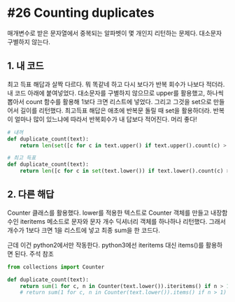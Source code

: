 # #26 Counting duplicates

매개변수로 받은 문자열에서 중복되는 알파벳이 몇 개인지 리턴하는 문제다. 대소문자 구별하지 않는다.

## 1. 내 코드

최고 득표 해답과 살짝 다르다. 뭐 똑같네 하고 다시 보다가 반복 회수가 나보다 적더라. 내 코드 아래에 붙여넣었다. 대소문자를 구별하지 않으므로 upper를 활용했고, 하나씩 뽑아서 count 함수를 활용해 1보다 크면 리스트에 넣었다. 그리고 그것을 set으로 만들어서 길이를 리턴했다. 최고득표 해답은 애초에 반복문 돌릴 때 set을 활용하더라. 반복이 얼마나 많이 있느냐에 따라서 반복회수가 내 답보다 적어진다. 머리 좋다!

```python
# 내꺼
def duplicate_count(text):
    return len(set([c for c in text.upper() if text.upper().count(c) > 1]))

# 최고 득표
def duplicate_count(text):
    return len([c for c in set(text.lower()) if text.lower().count(c) > 1])
```

## 2. 다른 해답

Counter 클래스를 활용했다. lower를 적용한 텍스트로 Counter 객체를 만들고 내장함수인 iteritems 메소드로 문자와 문자 개수 딕셔너리 객체를 하나하나 리턴했다. 그래서 개수가 1보다 크면 1을 리스트에 넣고 최종 sum을 한 코드다.

근데 이건 python2에서만 작동한다. python3에선 iteritems 대신 items()를 활용하면 된다. 주석 참조

```python
from collections import Counter

def duplicate_count(text):
    return sum(1 for c, n in Counter(text.lower()).iteritems() if n > 1)
    # return sum(1 for c, n in Counter(text.lower()).items() if n > 1)
```

